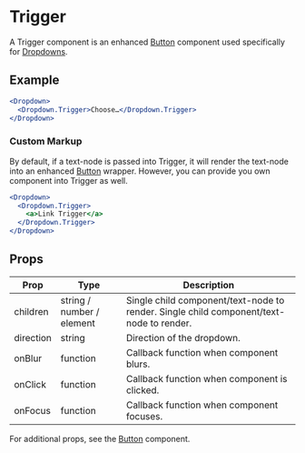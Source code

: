 # Trigger

A Trigger component is an enhanced [Button](../Button) component used specifically for [Dropdowns](./Dropdown.md).


## Example

```jsx
<Dropdown>
  <Dropdown.Trigger>Choose…</Dropdown.Trigger>
</Dropdown>
```


### Custom Markup

By default, if a text-node is passed into Trigger, it will render the text-node into an enhanced [Button](../../Button) wrapper. However, you can provide you own component into Trigger as well.

```jsx
<Dropdown>
  <Dropdown.Trigger>
    <a>Link Trigger</a>
  </Dropdown.Trigger>
</Dropdown>
```


## Props

| Prop | Type | Description |
| --- | --- | --- |
| children | string / number / element | Single child component/text-node to render. Single child component/text-node to render. |
| direction | string | Direction of the dropdown. |
| onBlur | function | Callback function when component blurs. |
| onClick | function | Callback function when component is clicked. |
| onFocus | function | Callback function when component focuses. |

For additional props, see the [Button](../Button) component.
